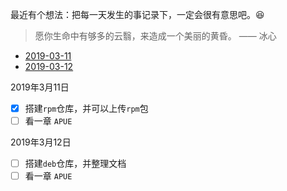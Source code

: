 最近有个想法：把每一天发生的事记录下，一定会很有意思吧。:laughing:

> 愿你生命中有够多的云翳，来造成一个美丽的黄昏。    —— 冰心

* [2019-03-11](#user-content-20190311)
* [2019-03-12](#user-content-20190312)

<span id='20190311'>
2019年3月11日

- [x] 搭建`rpm`仓库，并可以上传`rpm`包
- [ ] 看一章  `APUE`
</span>

<span id='20190312'>
2019年3月12日

- [ ] 搭建`deb`仓库，并整理文档
- [ ] 看一章  `APUE`
</span>